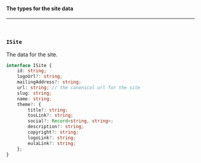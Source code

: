 #### The types for the site data

<hr>
<br>

### `ISite`

The data for the site.

```ts
interface ISite {
	id: string;
	logoUrl?: string;
	mailingAddress?: string;
	url: string; // the canonical url for the site
	slug: string;
	name: string;
	theme?: {
		title?: string;
		tosLink?: string;
		social?: Record<string, string>;
		description?: string;
		copyright?: string;
		logoLink?: string;
		eulaLink?: string;
	};
}
```
